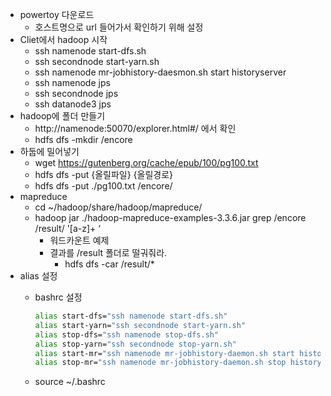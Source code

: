 - powertoy 다운로드
    - 호스트명으로 url 들어가서 확인하기 위해 설정
- Cliet에서 hadoop 시작
    - ssh namenode start-dfs.sh
    - ssh secondnode start-yarn.sh
    - ssh namenode mr-jobhistory-daesmon.sh start historyserver
    - ssh namenode jps
    - ssh secondnode jps
    - ssh datanode3 jps
- hadoop에 폴더 만들기
    - http://namenode:50070/explorer.html#/ 에서 확인
    - hdfs dfs -mkdir /encore
- 하둡에 밀어넣기
    - wget https://gutenberg.org/cache/epub/100/pg100.txt
    - hdfs dfs -put {올릴파일} {올릴경로}
    - hdfs dfs -put ./pg100.txt /encore/
- mapreduce
    - cd ~/hadoop/share/hadoop/mapreduce/
    - hadoop jar ./hadoop-mapreduce-examples-3.3.6.jar grep /encore /result/ '[a-z]+ ‘
        - 워드카운트 예제
        - 결과를 /result 폴더로 떨궈줘라.
            - hdfs dfs -car /result/*
- alias 설정
    - bashrc 설정
        
        ```bash
        alias start-dfs="ssh namenode start-dfs.sh"
        alias start-yarn="ssh secondnode start-yarn.sh"
        alias stop-dfs="ssh namenode stop-dfs.sh"
        alias stop-yarn="ssh secondnode stop-yarn.sh"
        alias start-mr="ssh namenode mr-jobhistory-daemon.sh start historyserver"
        alias stop-mr="ssh namenode mr-jobhistory-daemon.sh stop historyserver"
        ```
        
    - source ~/.bashrc